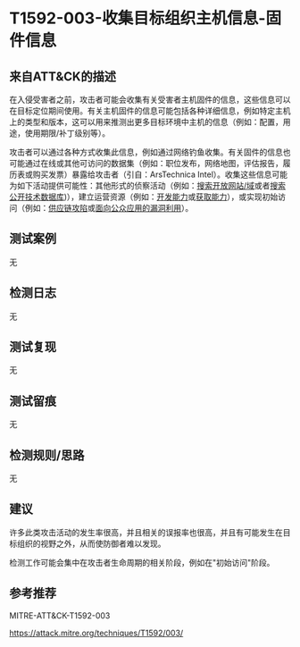 # T1592-003-收集目标组织主机信息-固件信息

## 来自ATT&CK的描述

在入侵受害者之前，攻击者可能会收集有关受害者主机固件的信息，这些信息可以在目标定位期间使用。有关主机固件的信息可能包括各种详细信息，例如特定主机上的类型和版本，这可以用来推测出更多目标环境中主机的信息（例如：配置，用途，使用期限/补丁级别等）。

攻击者可以通过各种方式收集此信息，例如通过网络钓鱼收集。有关固件的信息也可能通过在线或其他可访问的数据集（例如：职位发布，网络地图，评估报告，履历表或购买发票）暴露给攻击者（引自：ArsTechnica Intel）。收集这些信息可能为如下活动提供可能性：其他形式的侦察活动（例如：[搜索开放网站/域](https://contribute.knowledge.qihoo.net/detail/technique/T1593)或者[搜索公开技术数据库](https://contribute.knowledge.qihoo.net/detail/technique/T1596))），建立运营资源（例如：[开发能力](https://contribute.knowledge.qihoo.net/detail/technique/T1587)或[获取能力](https://contribute.knowledge.qihoo.net/detail/technique/T1588)），或实现初始访问（例如：[供应链攻陷](https://contribute.knowledge.qihoo.net/detail/technique/T1195)或[面向公众应用的漏洞利用](https://contribute.knowledge.qihoo.net/detail/technique/T1190)）。

## 测试案例

无

## 检测日志

无

## 测试复现

无

## 测试留痕

无

## 检测规则/思路

无

## 建议

许多此类攻击活动的发生率很高，并且相关的误报率也很高，并且有可能发生在目标组织的视野之外，从而使防御者难以发现。

检测工作可能会集中在攻击者生命周期的相关阶段，例如在"初始访问"阶段。

## 参考推荐

MITRE-ATT&CK-T1592-003

<https://attack.mitre.org/techniques/T1592/003/>
